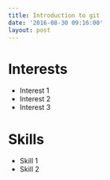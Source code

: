 ```yaml
---
title: Introduction to git
date: '2016-08-30 09:16:00'
layout: post
---
```


# Interests
* Interest 1
* Interest 2
* Interest 3

# Skills
* Skill 1
* Skill 2
